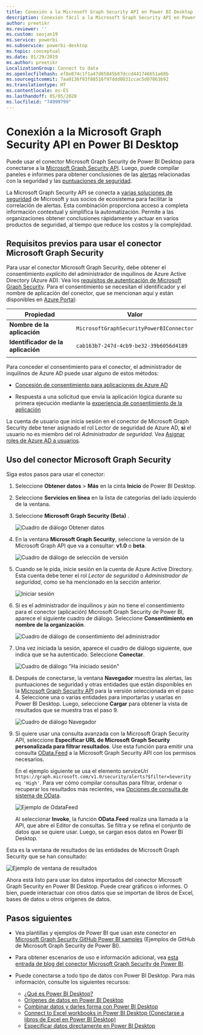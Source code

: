 ```yaml
---
title: Conexión a la Microsoft Graph Security API en Power BI Desktop
description: Conexión fácil a la Microsoft Graph Security API en Power BI Desktop
author: preetikr
ms.reviewer: ''
ms.custom: seojan19
ms.service: powerbi
ms.subservice: powerbi-desktop
ms.topic: conceptual
ms.date: 01/29/2019
ms.author: preetikr
LocalizationGroup: Connect to data
ms.openlocfilehash: ef8e874c1f1a47d65845b87dccd441746651a68b
ms.sourcegitcommit: 7aa0136f93f88516f97ddd8031ccac5d07863b92
ms.translationtype: HT
ms.contentlocale: es-ES
ms.lasthandoff: 05/05/2020
ms.locfileid: "74999799"
---
```

# <a name="connect-to-the-microsoft-graph-security-api-in-power-bi-desktop"></a>Conexión a la Microsoft Graph Security API en Power BI Desktop

Puede usar el conector Microsoft Graph Security de Power BI Desktop para conectarse a la [Microsoft Graph Security API](https://aka.ms/graphsecuritydocs). Luego, puede compilar paneles e informes para obtener conclusiones de las [alertas](https://docs.microsoft.com/graph/api/resources/alert?view=graph-rest-1.0) relacionadas con la seguridad y las [puntuaciones de seguridad](https://docs.microsoft.com/graph/api/resources/securescores?view=graph-rest-beta).

La Microsoft Graph Security API se conecta a [varias soluciones de seguridad](https://aka.ms/graphsecurityalerts) de Microsoft y sus socios de ecosistema para facilitar la correlación de alertas. Esta combinación proporciona acceso a completa información contextual y simplifica la automatización. Permite a las organizaciones obtener conclusiones rápidamente y actuar en varios productos de seguridad, al tiempo que reduce los costos y la complejidad.

## <a name="prerequisites-to-use-the-microsoft-graph-security-connector"></a>Requisitos previos para usar el conector Microsoft Graph Security

Para usar el conector Microsoft Graph Security, debe obtener el consentimiento *explícito* del administrador de inquilinos de Azure Active Directory (Azure AD). Vea los [requisitos de autenticación de Microsoft Graph Security](https://aka.ms/graphsecurityauth).
Para el consentimiento se necesitan el identificador y el nombre de aplicación del conector, que se mencionan aquí y están disponibles en [Azure Portal](https://portal.azure.com):

| Propiedad | Valor |
|----------|-------|
| **Nombre de la aplicación** | `MicrosoftGraphSecurityPowerBIConnector` |
| **Identificador de la aplicación** | `cab163b7-247d-4cb9-be32-39b6056d4189` |
|||

Para conceder el consentimiento para el conector, el administrador de inquilinos de Azure AD puede usar alguno de estos métodos:

* [Concesión de consentimiento para aplicaciones de Azure AD](https://docs.microsoft.com/azure/active-directory/develop/v2-permissions-and-consent)

* Respuesta a una solicitud que envía la aplicación lógica durante su primera ejecución mediante la [experiencia de consentimiento de la aplicación](https://docs.microsoft.com/azure/active-directory/develop/application-consent-experience)
   
La cuenta de usuario que inicia sesión en el conector de Microsoft Graph Security debe tener asignado el rol Lector de seguridad de Azure AD, **si** el usuario no es miembro del rol *Administrador de seguridad*. Vea [Asignar roles de Azure AD a usuarios](https://docs.microsoft.com/graph/security-authorization#assign-azure-ad-roles-to-users).

## <a name="using-the-microsoft-graph-security-connector"></a>Uso del conector Microsoft Graph Security

Siga estos pasos para usar el conector:

1. Seleccione **Obtener datos** > **Más** en la cinta **Inicio** de Power BI Desktop.
2. Seleccione **Servicios en línea** en la lista de categorías del lado izquierdo de la ventana.
3. Seleccione **Microsoft Graph Security (Beta)** .

    ![Cuadro de diálogo Obtener datos](media/desktop-connect-graph-security/GetData.PNG)
    
4. En la ventana **Microsoft Graph Security**, seleccione la versión de la Microsoft Graph API que va a consultar: **v1.0** o **beta**.

    ![Cuadro de diálogo de selección de versión](media/desktop-connect-graph-security/selectVersion.PNG)
    
5. Cuando se le pida, inicie sesión en la cuenta de Azure Active Directory. Esta cuenta debe tener el rol *Lector de seguridad* o *Administrador de seguridad*, como se ha mencionado en la sección anterior.

    ![Iniciar sesión](media/desktop-connect-graph-security/SignIn.PNG) 
    
6. Si es el administrador de inquilinos *y* aún no tiene el consentimiento para el conector (aplicación) Microsoft Graph Security de Power BI, aparece el siguiente cuadro de diálogo. Seleccione **Consentimiento en nombre de la organización**.

    ![Cuadro de diálogo de consentimiento del administrador](media/desktop-connect-graph-security/AdminConsent.PNG)
    
7. Una vez iniciada la sesión, aparece el cuadro de diálogo siguiente, que indica que se ha autenticado. Seleccione **Conectar**.

    ![Cuadro de diálogo "Ha iniciado sesión"](media/desktop-connect-graph-security/SignedIn.PNG)
    
8. Después de conectarse, la ventana **Navegador** muestra las alertas, las puntuaciones de seguridad y otras entidades que están disponibles en la [Microsoft Graph Security API](https://aka.ms/graphsecuritydocs) para la versión seleccionada en el paso 4. Seleccione una o varias entidades para importarlas y usarlas en Power BI Desktop. Luego, seleccione **Cargar** para obtener la vista de resultados que se muestra tras el paso 9.

    ![Cuadro de diálogo Navegador](media/desktop-connect-graph-security/NavTable.PNG)
    
9. Si quiere usar una consulta avanzada con la Microsoft Graph Security API, seleccione **Especificar URL de Microsoft Graph Security personalizada para filtrar resultados**. Use esta función para emitir una consulta [OData.Feed](https://docs.microsoft.com/power-bi/desktop-connect-odata) a la Microsoft Graph Security API con los permisos necesarios.

   En el ejemplo siguiente se usa el elemento *serviceUri* `https://graph.microsoft.com/v1.0/security/alerts?$filter=Severity eq 'High'`. Para ver cómo compilar consultas para filtrar, ordenar o recuperar los resultados más recientes, vea [Opciones de consulta de sistema de OData](https://docs.microsoft.com/graph/query-parameters).

   ![Ejemplo de OdataFeed](media/desktop-connect-graph-security/ODataFeed.PNG)
    
   Al seleccionar **Invoke**, la función **OData.Feed** realiza una llamada a la API, que abre el Editor de consultas. Se filtra y se refina el conjunto de datos que se quiere usar. Luego, se cargan esos datos en Power BI Desktop.

Esta es la ventana de resultados de las entidades de Microsoft Graph Security que se han consultado:

   ![Ejemplo de ventana de resultados](media/desktop-connect-graph-security/Result.PNG)
    

Ahora está listo para usar los datos importados del conector Microsoft Graph Security en Power BI Desktop. Puede crear gráficos o informes. O bien, puede interactuar con otros datos que se importan de libros de Excel, bases de datos u otros orígenes de datos.

## <a name="next-steps"></a>Pasos siguientes
* Vea plantillas y ejemplos de Power BI que usan este conector en [Microsoft Graph Security GitHub Power BI samples](https://aka.ms/graphsecuritypowerbiconnectorsamples) (Ejemplos de GitHub de Microsoft Graph Security de Power BI).

* Para obtener escenarios de uso e información adicional, vea [esta entrada de blog del conector Microsoft Graph Security de Power BI](https://aka.ms/graphsecuritypowerbiconnectorblogpost).

* Puede conectarse a todo tipo de datos con Power BI Desktop. Para más información, consulte los siguientes recursos:

    * [¿Qué es Power BI Desktop?](desktop-what-is-desktop.md)
    * [Orígenes de datos en Power BI Desktop](desktop-data-sources.md)
    * [Combinar datos y darles forma con Power BI Desktop](desktop-shape-and-combine-data.md)
    * [Connect to Excel workbooks in Power BI Desktop (Conectarse a libros de Excel en Power BI Desktop)](desktop-connect-excel.md)
    * [Especificar datos directamente en Power BI Desktop](desktop-enter-data-directly-into-desktop.md)
